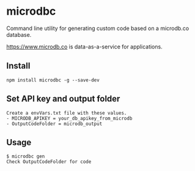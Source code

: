 
# microdbc 

Command line utility for generating custom code based on a microdb.co database.

https://www.microdb.co is data-as-a-service for applications.

## Install
    npm install microdbc -g --save-dev

## Set API key and output folder
    Create a envVars.txt file with these values. 
    - MICRODB_APIKEY = your_db_apikey_from_microdb
    - OutputCodeFolder = microdb_output

## Usage
    $ microdbc gen
    Check OutputCodeFolder for code





